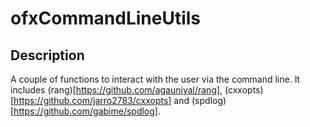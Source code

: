 # ofxCommandLineUtils

## Description
A couple of functions to interact with the user via the command line.
It includes (rang)[https://github.com/agauniyal/rang], (cxxopts)[https://github.com/jarro2783/cxxopts] and (spdlog)[https://github.com/gabime/spdlog].
